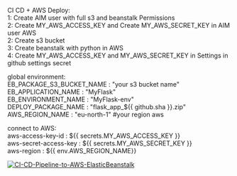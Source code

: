 CI CD + AWS Deploy:  
  1: Create AIM user with full s3 and beanstalk Permissions  
  2: Create MY_AWS_ACCESS_KEY and Create MY_AWS_SECRET_KEY in AIM user AWS  
  2: Create s3 bucket  
  3: Create beanstalk with python in AWS  
  4: Create MY_AWS_ACCESS_KEY and MY_AWS_SECRET_KEY in Settings in github settings secret
    
  global environment:  
    EB_PACKAGE_S3_BUCKET_NAME : "your s3 bucket name"  
    EB_APPLICATION_NAME       : "MyFlask"  
    EB_ENVIRONMENT_NAME       : "MyFlask-env"  
    DEPLOY_PACKAGE_NAME       : "flask_app_${{ github.sha }}.zip"  
    AWS_REGION_NAME           : "eu-north-1"   #your region aws  
  
  connect to AWS:  
    aws-access-key-id     : ${{ secrets.MY_AWS_ACCESS_KEY }}  
    aws-secret-access-key : ${{ secrets.MY_AWS_SECRET_KEY }}   
    aws-region            : ${{ env.AWS_REGION_NAME}}  
  
  


[![CI-CD-Pipeline-to-AWS-ElasticBeanstalk](https://github.com/oleksiifutruk/ci_cd/actions/workflows/main.yml/badge.svg)](https://github.com/oleksiifutruk/ci_cd/actions/workflows/main.yml)
